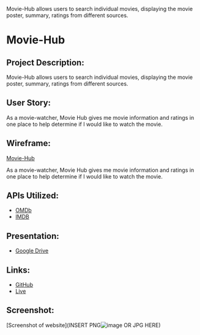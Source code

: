 
Movie-Hub allows users to search individual movies, displaying the movie poster, summary, ratings from different sources.

# Movie-Hub

## Project Description:

Movie-Hub allows users to search individual movies, displaying the movie poster, summary, ratings from different sources.

## User Story:

As a movie-watcher, Movie Hub gives me movie information and ratings in one place to help determine if I would like to watch the movie.

## Wireframe:

[Movie-Hub](https://github.com/JoeBarbone/movie-hub/files/8810176/Movie-Hub.pdf)

As a movie-watcher, Movie Hub gives me movie information and ratings in one place to help determine if I would like to watch the movie.

## APIs Utilized:

- [OMDb](https://www.omdbapi.com)
- [IMDB](https://imdb-api.com/en/API/Ratings)

## Presentation:

- [Google Drive](https://docs.google.com/presentation/d/1FfcQNZO1NixQN6F7j5yGVsOWhJnY9GRsQT7-849efxk/edit?usp=sharing)

## Links:

- [GitHub](https://github.com/JoeBarbone/movie-hub.git)
- [Live]()


## Screenshot:

[Screenshot of website](INSERT PNG![image](https://user-images.githubusercontent.com/101817569/171956562-a0d67eab-43f8-4bc6-b1f2-5079651368c2.png)
 OR JPG HERE)
